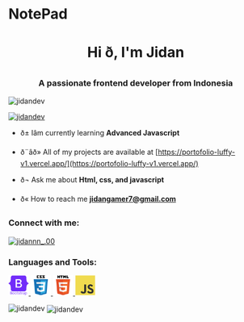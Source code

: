 # NotePad
<h1 align="center">Hi ð, I'm Jidan</h1>
<h3 align="center">A passionate frontend developer from Indonesia</h3>

<p align="left"> <img src="https://komarev.com/ghpvc/?username=jidandev&label=Profile%20views&color=0e75b6&style=flat" alt="jidandev" /> </p>

<p align="left"> <a href="https://github.com/ryo-ma/github-profile-trophy"><img src="https://github-profile-trophy.vercel.app/?username=jidandev" alt="jidandev" /></a> </p>

- ð± Iâm currently learning **Advanced Javascript**

- ð¨âð» All of my projects are available at [https://portofolio-luffy-v1.vercel.app/](https://portofolio-luffy-v1.vercel.app/)

- ð¬ Ask me about **Html, css, and javascript**

- ð« How to reach me **jidangamer7@gmail.com**

<h3 align="left">Connect with me:</h3>
<p align="left">
<a href="https://instagram.com/jidannn_.00" target="blank"><img align="center" src="https://raw.githubusercontent.com/rahuldkjain/github-profile-readme-generator/master/src/images/icons/Social/instagram.svg" alt="jidannn_.00" height="30" width="40" /></a>
</p>

<h3 align="left">Languages and Tools:</h3>
<p align="left"> <a href="https://getbootstrap.com" target="_blank" rel="noreferrer"> <img src="https://raw.githubusercontent.com/devicons/devicon/master/icons/bootstrap/bootstrap-plain-wordmark.svg" alt="bootstrap" width="40" height="40"/> </a> <a href="https://www.w3schools.com/css/" target="_blank" rel="noreferrer"> <img src="https://raw.githubusercontent.com/devicons/devicon/master/icons/css3/css3-original-wordmark.svg" alt="css3" width="40" height="40"/> </a> <a href="https://www.w3.org/html/" target="_blank" rel="noreferrer"> <img src="https://raw.githubusercontent.com/devicons/devicon/master/icons/html5/html5-original-wordmark.svg" alt="html5" width="40" height="40"/> </a> <a href="https://developer.mozilla.org/en-US/docs/Web/JavaScript" target="_blank" rel="noreferrer"> <img src="https://raw.githubusercontent.com/devicons/devicon/master/icons/javascript/javascript-original.svg" alt="javascript" width="40" height="40"/> </a> </p>

<p><img align="left" src="https://github-readme-stats.vercel.app/api/top-langs?username=jidandev&show_icons=true&locale=en&layout=compact" alt="jidandev" /></p>

<p>&nbsp;<img align="center" src="https://github-readme-stats.vercel.app/api?username=jidandev&show_icons=true&locale=en" alt="jidandev" /></p>

<p><img align="center" src="https://github-readme-streak-stats.herokuapp.com/?user=jidandev&" alt="j
